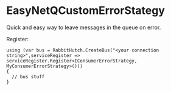 # EasyNetQCustomErrorStategy
Quick and easy way to leave messages in the queue on error.

Register:

```
using (var bus = RabbitHutch.CreateBus("<your connection string>",serviceRegister =>
serviceRegister.Register<IConsumerErrorStrategy, MyConsumerErrorStrategy>()))
{
  // bus stuff
}
```
